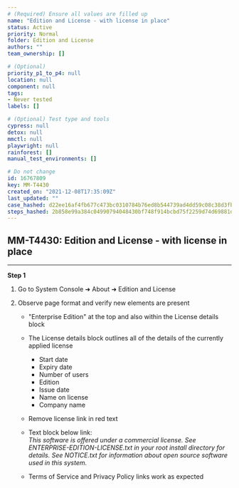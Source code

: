 ```yaml
---
# (Required) Ensure all values are filled up
name: "Edition and License - with license in place"
status: Active
priority: Normal
folder: Edition and License
authors: ""
team_ownership: []

# (Optional)
priority_p1_to_p4: null
location: null
component: null
tags: 
- Never tested
labels: []

# (Optional) Test type and tools
cypress: null
detox: null
mmctl: null
playwright: null
rainforest: []
manual_test_environments: []

# Do not change
id: 16767809
key: MM-T4430
created_on: "2021-12-08T17:35:09Z"
last_updated: ""
case_hashed: d22ee16af4fb677c473bc0310784b76ed8b544739ad4dd59c08c38d3fb36aa9f1e48b125e792c92facf9642b6f3c139a
steps_hashed: 2b858e99a384c04990794048430bf748f914bcbd75f2259d74d69881d28c4f275ddecd51f6874de743a6f8cf19f65505
---
```


<!-- (Auto-generated) Based on frontmatter's "key" and "name" -->

## MM-T4430: Edition and License - with license in place

---

**Step 1**

1. Go to System Console ➜ About ➜ Edition and License

2. Observe page format and verify new elements are present

   - "Enterprise Edition" at the top and also within the License details block

   - The License details block outlines all of the details of the currently applied license

     - Start date
     - Expiry date
     - Number of users
     - Edition
     - Issue date
     - Name on license 
     - Company name

   - Remove license link in red text

   - Text block below link:\
     _This software is offered under a commercial license. See ENTERPRISE-EDITION-LICENSE.txt in your root install directory for details. See NOTICE.txt for information about open source software used in this system._

   - Terms of Service and Privacy Policy links work as expected

